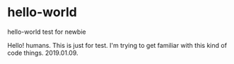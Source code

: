 # hello-world
hello-world test for newbie

Hello! humans.
This is just for test. I'm trying to get familiar with this kind of code things.
2019.01.09.
